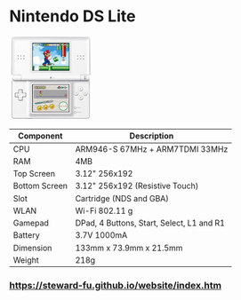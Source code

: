 # Nintendo DS Lite
![Alt text](imgs/main.jpg)
  
|Component    |Description                              |
|-------------|-----------------------------------------|
|CPU	        |ARM946-S 67MHz + ARM7TDMI 33MHz          |
|RAM	        |4MB                                      |
|Top Screen	  |3.12" 256x192                            |
|Bottom Screen|3.12" 256x192 (Resistive Touch)          |
|Slot	        |Cartridge (NDS and GBA)                  |
|WLAN	        |Wi-Fi 802.11 g                           |
|Gamepad	    |DPad, 4 Buttons, Start, Select, L1 and R1|
|Battery	    |3.7V 1000mA                              |
|Dimension	  |133mm x 73.9mm x 21.5mm                  |
|Weight	      |218g                                     |

### https://steward-fu.github.io/website/index.htm
